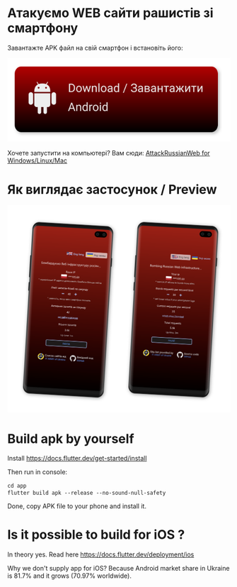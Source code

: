 # Атакуємо WEB сайти рашистів зі смартфону

Завантажте APK файл на свій смартфон і встановіть його:

[![Attack Russian Web preview](./app/assets/dlAndroid.svg)](https://github.com/redblackfury/AttackRussianWebMob/releases/download/v4.0/attack_ru_web_v4.0.apk)

Хочете запустити на компьютері? Вам сюди: [AttackRussianWeb for Windows/Linux/Mac](https://github.com/redblackfury/AttackRussianWeb)

# Як виглядає застосунок / Preview

![Attack Russian Web preview](./app/assets/preview.svg)


# Build apk by yourself

Install https://docs.flutter.dev/get-started/install

Then run in console:

```
cd app
flutter build apk --release --no-sound-null-safety
```

Done, copy APK file to your phone and install it.

# Is it possible to build for iOS ?

In theory yes. Read here https://docs.flutter.dev/deployment/ios

Why we don't supply app for iOS? Because Android market share in Ukraine is 81.7% and it grows (70.97% worldwide).

